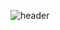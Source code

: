 ![header](https://capsule-render.vercel.app/api?type=waving&color=#B897FF&height=300&section=header&text=Ahyeong%Jeong&fontSize=90)

